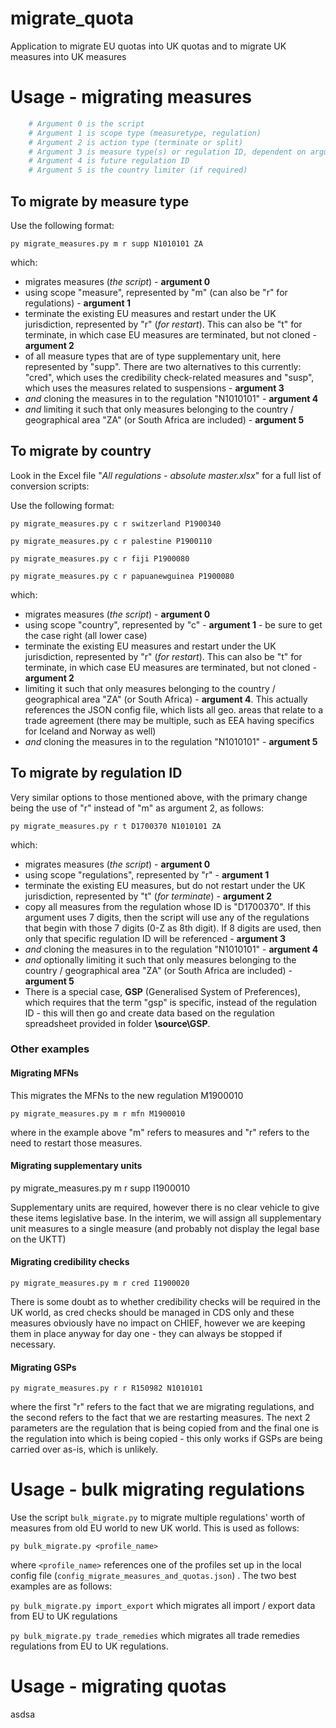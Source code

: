 # migrate_quota
Application to migrate EU quotas into UK quotas and to migrate UK measures into UK measures

# Usage - migrating measures #

```s
	# Argument 0 is the script
	# Argument 1 is scope type (measuretype, regulation)
	# Argument 2 is action type (terminate or split)
	# Argument 3 is measure type(s) or regulation ID, dependent on argument 2
	# Argument 4 is future regulation ID
	# Argument 5 is the country limiter (if required)
```
## To migrate by measure type ##

Use the following format:

`py migrate_measures.py m r supp N1010101 ZA`

which:

* migrates measures (*the script*) - **argument 0**
* using scope "measure", represented by "m" (can also be "r" for regulations) - **argument 1**
* terminate the existing EU measures and restart under the UK jurisdiction, represented by "r" (*for restart*). This can also be "t" for terminate, in which case EU measures are terminated, but not cloned - **argument 2**
* of all measure types that are of type supplementary unit, here represented by "supp". There are two alternatives to this currently: "cred", which uses the credibility check-related measures and "susp", which uses the measures related to suspensions - **argument 3**
* *and* cloning the measures in to the regulation "N1010101" - **argument 4**
* *and* limiting it such that only measures belonging to the country / geographical area "ZA" (or South Africa are included) - **argument 5**



## To migrate by country

Look in the Excel file "*All regulations - absolute master.xlsx*" for a full list of conversion scripts:

Use the following format:

`py migrate_measures.py c r switzerland P1900340 `

`py migrate_measures.py c r palestine P1900110 `

`py migrate_measures.py c r fiji P1900080 `

`py migrate_measures.py c r papuanewguinea P1900080 `

which:

- migrates measures (*the script*) - **argument 0**
- using scope "country", represented by "c" - **argument 1** - be sure to get the case right (all lower case)
- terminate the existing EU measures and restart under the UK jurisdiction, represented by "r" (*for restart*). This can also be "t" for terminate, in which case EU measures are terminated, but not cloned - **argument 2**
- limiting it such that only measures belonging to the country / geographical area "ZA" (or South Africa)  - **argument 4**. This actually references the JSON config file, which lists all geo. areas that relate to a trade agreement (there may be multiple, such as EEA having specifics for Iceland and Norway as well)
- *and* cloning the measures in to the regulation "N1010101" - **argument 5**

## To migrate by regulation ID

Very similar options to those mentioned above, with the primary change being the use of "r" instead of "m" as argument 2, as follows:

`py migrate_measures.py r t D1700370 N1010101 ZA`

which:

* migrates measures (*the script*) - **argument 0**
* using scope "regulations", represented by "r" - **argument 1**
* terminate the existing EU measures, but do not restart under the UK jurisdiction, represented by "t" (*for terminate*) - **argument 2**
* copy all measures from the regulation whose ID is "D1700370". If this argument uses 7 digits, then the script will use any of the regulations that begin with those 7 digits (0-Z as 8th digit). If 8 digits are used, then only that specific regulation ID will be referenced - **argument 3**
* *and* cloning the measures in to the regulation "N1010101" - **argument 4**
* *and* optionally limiting it such that only measures belonging to the country / geographical area "ZA" (or South Africa are included) - **argument 5**
* There is a special case, **GSP** (Generalised System of Preferences), which requires that the term "gsp" is specific, instead of the regulation ID - this will then go and create data based on the regulation spreadsheet provided in folder **\source\GSP**.

### Other examples

#### Migrating MFNs

This migrates the MFNs to the new regulation M1900010

`py migrate_measures.py m r mfn M1900010`

where in the example above "m" refers to measures and "r" refers to the need to restart those measures.

#### Migrating supplementary units

py migrate_measures.py m r supp I1900010

Supplementary units are required, however there is no clear vehicle to give these items legislative base. In the interim, we will assign all supplementary unit measures to a single measure (and probably not display the legal base on the UKTT)

#### Migrating credibility checks

`py migrate_measures.py m r cred I1900020`

There is some doubt as to whether credibility checks will be required in the UK world, as cred checks should be managed in CDS only and these measures obviously have no impact on CHIEF, however we are keeping them in place anyway for day one - they can always be stopped if necessary.

#### Migrating GSPs

`py migrate_measures.py r r R150982 N1010101`

where the first "r" refers to the fact that we are migrating regulations, and the second refers to the fact that we are restarting measures. The next 2 parameters are the regulation that is being copied from and the final one is the regulation into which is being copied - this only works if GSPs are being carried over as-is, which is unlikely.

# Usage - bulk migrating regulations

Use the script `bulk_migrate.py` to migrate multiple regulations' worth of measures from old EU world to new UK world. This is used as follows:

`py bulk_migrate.py <profile_name>`

where `<profile_name>` references one of the profiles set up in the local config file (`config_migrate_measures_and_quotas.json`) . The two best examples are as follows:

`py bulk_migrate.py import_export` which migrates all import / export data from EU to UK regulations

`py bulk_migrate.py trade_remedies` which migrates all trade remedies regulations from EU to UK regulations.

# Usage - migrating quotas

asdsa